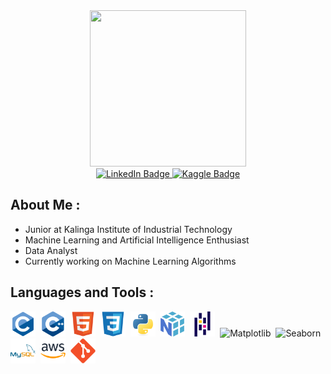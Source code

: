 <div id="header" align="center">
  <img src="https://media.giphy.com/media/v1.Y2lkPTc5MGI3NjExa2x3bHR0Nm1wOG1taHMwdWZnNjQyMjR1YThydmZneHpqNDYzbTZobSZlcD12MV9pbnRlcm5hbF9naWZfYnlfaWQmY3Q9Zw/f3KwliaH4MLtli8z7D/giphy.gif" width="250" height="250"/>
</div>
<div id="badges" align="center">
  <a href="https://www.linkedin.com/in/shibaa-naik-698a2a262/">
    <img src="https://img.shields.io/badge/LinkedIn-blue?style=for-the-badge&logo=linkedin&logoColor=white" alt="LinkedIn Badge"/>
  </a>
<!--   <a href="https://www.instagram.com/cool_prawns/">
    <img src="https://img.shields.io/badge/Instagram-purple?style=for-the-badge&logo=Instagram&logoColor=white" alt="Instagram Badge"/>
  </a>
  <a href="https://discordapp.com/users/1742/">
    <img src="https://img.shields.io/badge/Discord-teal?style=for-the-badge&logo=Discord&logoColor=white" alt="Discord Badge"/>
  </a> -->
  <a href="https://www.kaggle.com/shibaanaik">
    <img src="https://img.shields.io/badge/Kaggle-blue?style=for-the-badge&logo=Kaggle&logoColor=white" alt="Kaggle Badge"/>
  </a>
</div>

## About Me :
 - Junior at Kalinga Institute of Industrial Technology
 - Machine Learning and Artificial Intelligence Enthusiast
 - Data Analyst
 - Currently working on Machine Learning Algorithms

## Languages and Tools :
<div>
  <img src="https://github.com/devicons/devicon/blob/master/icons/c/c-original.svg" title="C" alt="C" width="40" height="40"/>&nbsp;
  <img src="https://github.com/devicons/devicon/blob/master/icons/cplusplus/cplusplus-original.svg" title="C++" alt="C++" width="40" height="40"/>&nbsp;
  <img src="https://github.com/devicons/devicon/blob/master/icons/html5/html5-original.svg" title="HTML5" alt="HTML5" width="40" height="40"/>&nbsp;
  <img src="https://github.com/devicons/devicon/blob/master/icons/css3/css3-original.svg" title="CSS3" alt="CSS3" width="40" height="40"/>&nbsp;
  <img src="https://github.com/devicons/devicon/blob/master/icons/python/python-original.svg" title="Pyton" alt="Python" width="40" height="40"/>&nbsp;
  <img src="https://github.com/devicons/devicon/blob/master/icons/numpy/numpy-original.svg" title="Numpy" alt="Numpy" width="40" height="40"/>&nbsp;
  <img src="https://github.com/devicons/devicon/blob/master/icons/pandas/pandas-original.svg" title="Pandas" alt="Pandas" width="40" height="40"/>&nbsp;
  <img src="https://upload.wikimedia.org/wikipedia/commons/8/84/Matplotlib_icon.svg" title="Matlpotlib" alt="Matplotlib" width="40" height="40"/>&nbsp;
  <img src="https://github.com/mwaskom/seaborn/blob/master/doc/_static/logo-mark-darkbg.png" title="Seaborn" alt="Seaborn" width="40" height="40"/>&nbsp;
  <img src="https://github.com/devicons/devicon/blob/master/icons/mysql/mysql-original-wordmark.svg" title="MySQL" alt="MySQL" width="40" height="40"/>&nbsp;
  <img src="https://github.com/devicons/devicon/blob/master/icons/amazonwebservices/amazonwebservices-original-wordmark.svg" title="AWS" alt="AWS" width="40" height="40"/>&nbsp;
  <img src="https://github.com/devicons/devicon/blob/master/icons/git/git-original.svg" title="Git" alt="Git" width="40" height="40"/>&nbsp;
</div>

